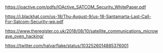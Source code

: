 https://ioactive.com/pdfs/IOActive_SATCOM_Security_WhitePaper.pdf

https://i.blackhat.com/us-18/Thu-August-9/us-18-Santamarta-Last-Call-For-Satcom-Security-wp.pdf

https://www.theregister.co.uk/2018/08/10/satellite_communications_microwave_oven_hacking/

https://twitter.com/halvarflake/status/1032526014885376001